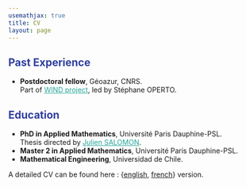 ```yaml
---
usemathjax: true
title: CV
layout: page
---
```

## <strong style="color:#303F9F">Past Experience</strong>
+ **Postdoctoral fellow**, Géoazur, CNRS.  
Part of <a href="https://www.geoazur.fr/WIND/bin/view/" target="_blank" style="color:#26A69A">WIND project</a>, led by Stéphane OPERTO.

										
## <strong style="color:#303F9F">Education</strong>
+ **PhD in Applied Mathematics**, Université Paris Dauphine-PSL.  
Thesis directed by <a href="https://who.rocq.inria.fr/Julien.Salomon/" target="_blank" style="color:#26A69A">Julien SALOMON</a>. 
+ **Master 2 in Applied Mathematics**, Université Paris Dauphine-PSL. 
+ **Mathematical Engineering**, Universidad de Chile.

A detailed CV can be found here : {<a href="https://sebastianriffo.github.io/docs/CV/2021-10_CV_Reyes-Riffo_eng.pdf" target="_blank">english</a>, <a href="https://sebastianriffo.github.io/docs/CV/2021-10_CV_Reyes-Riffo_fr.pdf" target="_blank">french</a>} version.
